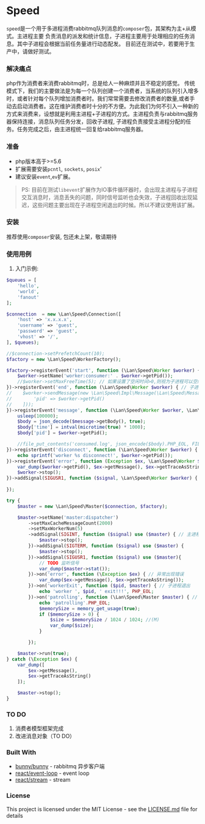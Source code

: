 # Speed

 `speed`是一个用于多进程消费rabbitmq队列消息的`composer`包，其架构为主+从模式。主进程主要
负责消息的派发和统计信息，子进程主要用于处理相应的任务消息。其中子进程会根据当前任务量进行动态配发。
目前还在测试中，若要用于生产中，请做好测试。

### 解决痛点

php作为消费者来消费rabbitmq时，总是给人一种麻烦并且不稳定的感觉。 传统模式下，我们的主要做法是为每一个队列创建一个消费者，当系统的队列引入增多时，或者针对每个队列增加消费者时。我们常常需要去修改消费者的数量,或者手动去启动消费者。这在维护消费者时十分的不方便。为此我们为何不引入一种新的方式来消费来，设想就是利用主进程+子进程的方式。主进程负责与rabbitmq服务器保持连接，消息队列任务分发，回收子进程, 子进程负责接受主进程分配的任务。任务完成之后，由主进程统一回复给rabbitmq服务器。

### 准备

 - php版本高于>=5.6
 - 扩展需要安装`pcntl`, `sockets`, `posix`'
 - 建议安装`event`,`ev`扩展。

> PS: 目前在测试`libevent`扩展作为IO事件循环器时，会出现主进程与子进程交互消息时，消息丢失的问题，同时信号监听也会失效，子进程回收出现延迟，这些问题主要出现在子进程空闲退出的时候。所以不建议使用该扩展。

### 安装

推荐使用`composer`安装, 包还未上架，敬请期待

### 使用用例
1. 入门示例:
```php
$queues = [
    'hello',
    'world',
    'fanout'
];

$connection  = new \Lan\Speed\Connection([
    'host' => 'x.x.x.x',
    'username' => 'guest',
    'password' => 'guest',
    'vhost' => '/',
], $queues);

//$connection->setPrefetchCount(10);
$factory = new \Lan\Speed\WorkerFactory();

$factory->registerEvent('start', function (\Lan\Speed\Worker $worker) {
    $worker->setName('worker:consumer:' . $worker->getPid());
    //$worker->setMaxFreeTime(5); // 如果设置了空闲时间>0,则视为子进程可以空闲退出，
})->registerEvent('end', function (\Lan\Speed\Worker $worker) { // 子进程退出触发的end事件
//    $worker->sendMessage(new \Lan\Speed\Impl\Message(\Lan\Speed\MessageAction::MESSAGE_WORKER_EXIT, [
//        'pid' => $worker->getPid()
//    ]));
})->registerEvent('message', function (\Lan\Speed\Worker $worker, \Lan\Speed\Message $message) { // 消息处理事件，rabbitmq 转发给子进程的消息
    usleep(100000);
    $body = json_decode($message->getBody(), true);
    $body['time'] = intval(microtime(true) * 1000);
    $body['pid'] = $worker->getPid();

    //file_put_contents('consumed.log', json_encode($body).PHP_EOL, FILE_APPEND);
})->registerEvent('disconnect', function (\Lan\Speed\Worker $worker) { // IPC socket 连接断开
    echo sprintf('worker %s disconnect!', $worker->getPid());
})->registerEvent('error', function (Exception $ex, \Lan\Speed\Worker $worker) { // 子进程出现的异常
    var_dump($worker->getPid(), $ex->getMessage(), $ex->getTraceAsString());
    $worker->stop();
})->addSignal(SIGUSR1, function ($signal, \Lan\Speed\Worker $worker) {  // 添加信号处理handler
    
});

try {
    $master = new \Lan\Speed\Master($connection, $factory);

    $master->setName('master:dispatcher')
        ->setMaxCacheMessageCount(2000)
        ->setMaxWorkerNum(5)
        ->addSignal(SIGINT, function ($signal) use ($master) { // 主进程添加信号处理handler
            $master->stop();
        })->addSignal(SIGTERM, function ($signal) use ($master) {
            $master->stop();
        })->addSignal(SIGUSR1, function ($signal) use ($master){
            // TODO 监听信号
            var_dump($master->stat());
        })->on('error', function (\Exception $ex) { // 异常出现错误
            var_dump($ex->getMessage(), $ex->getTraceAsString());
        })->on('workerExit', function ($pid, $master) { // 子进程退出
            echo 'worker ', $pid, ' exit!!!', PHP_EOL;
        })->on('patrolling', function (\Lan\Speed\Master $master) { // 轮询，默认为60s一次
            echo 'patrolling'.PHP_EOL;
            $memorySize = memory_get_usage(true);
            if ($memorySize > 0) {
                $size = $memorySize / 1024 / 1024; //(M)
                var_dump($size);
            }

        });

    $master->run(true);
} catch (\Exception $ex) {
    var_dump([
        $ex->getMessage(),
        $ex->getTraceAsString()
    ]);

    $master->stop();
}
```
### TO DO
1. 消费者模型框架完成
2. 改进消息对象（TO DO）
### Built With

* [bunny/bunny](http://www.dropwizard.io/1.0.2/docs/) - rabbitmq  异步客户端
* [react/event-loop](http://www.dropwizard.io/1.0.2/docs/) - event loop
* [react/stream](http://www.dropwizard.io/1.0.2/docs/) - stream 

### License

This project is licensed under the MIT License - see the [LICENSE.md](LICENSE.md) file for details
